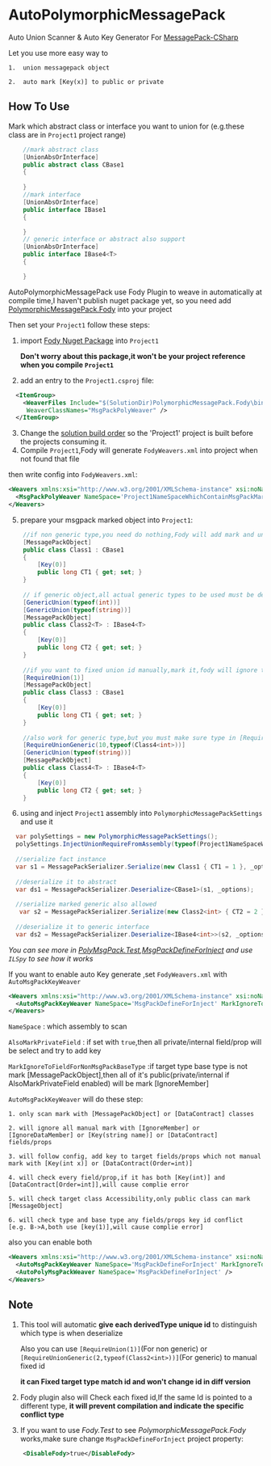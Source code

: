 # AutoPolymorphicMessagePack
Auto Union Scanner & Auto Key Generator For [MessagePack-CSharp](https://github.com/neuecc/MessagePack-CSharp)

Let you use more easy way to
    
    1.  union messagepack object
    
    2.  auto mark [Key(x)] to public or private

## How To Use
Mark which abstract class or interface you want to union for (e.g.these class are in `Project1` project range)

```C#
    //mark abstract class
    [UnionAbsOrInterface]
    public abstract class CBase1
    {
    
    }
    //mark interface
    [UnionAbsOrInterface]
    public interface IBase1
    {

    }
    // generic interface or abstract also support
    [UnionAbsOrInterface]
    public interface IBase4<T>
    {

    }
```

AutoPolymorphicMessagePack use Fody Plugin to weave in automatically at compile time,I haven't publish nuget package yet,
so you need add [PolymorphicMessagePack.Fody](https://github.com/PatchouliTC/PolymorphicMessagePack/tree/master/PolymorphicMessagePack.Fody) into your project

Then set your `Project1` follow these steps:

  1. import [Fody Nuget Package](https://www.nuget.org/packages/Fody) into `Project1` 
  
      **Don't worry about this package,it won't be your project reference when you compile `Project1`**
    
  2. add an entry to the `Project1.csproj` file:
  
```xml
  <ItemGroup>
    <WeaverFiles Include="$(SolutionDir)PolymorphicMessagePack.Fody\bin\$(Configuration)\netstandard2.0\PolymorphicMessagePack.Fody.dll" 
     WeaverClassNames="MsgPackPolyWeaver" />
  </ItemGroup>
```

  3. Change the [solution build order](https://docs.microsoft.com/en-au/visualstudio/ide/how-to-create-and-remove-project-dependencies) so the 'Project1' project is built before the projects consuming it.
  4. Compile `Project1`,Fody will generate `FodyWeavers.xml` into project when not found that file
  
  then write config into `FodyWeavers.xml`:
  
```xml
<Weavers xmlns:xsi="http://www.w3.org/2001/XMLSchema-instance" xsi:noNamespaceSchemaLocation="FodyWeavers.xsd">
  <MsgPackPolyWeaver NameSpace='Project1NameSpaceWhichContainMsgPackMarkedClass'/>
</Weavers>
```
  5. prepare your msgpack marked object into `Project1`:
  
```C#
    //if non generic type,you need do nothing,Fody will add mark and unique id attr into it
    [MessagePackObject]
    public class Class1 : CBase1
    {
        [Key(0)]
        public long CT1 { get; set; }
    }
    
    // if generic object,all actual generic types to be used must be declared
    [GenericUnion(typeof(int))]
    [GenericUnion(typeof(string))]
    [MessagePackObject]
    public class Class2<T> : IBase4<T>
    {
        [Key(0)]
        public long CT2 { get; set; }
    }
    
    //if you want to fixed union id manually,mark it,fody will ignore this type and avoid use fixed id to mark other types
    [RequireUnion(1)]
    [MessagePackObject]
    public class Class3 : CBase1
    {
        [Key(0)]
        public long CT1 { get; set; }
    }
    
    //also work for generic type,but you must make sure type in [RequireUnionGeneric] is current generic type or fody will give complie error
    [RequireUnionGeneric(10,typeof(Class4<int>))]
    [GenericUnion(typeof(string))]
    [MessagePackObject]
    public class Class4<T> : IBase4<T>
    {
        [Key(0)]
        public long CT2 { get; set; }
    }
```
  6. using and inject `Project1` assembly into `PolymorphicMessagePackSettings` and use it
  
```C#
  var polySettings = new PolymorphicMessagePackSettings();
  polySettings.InjectUnionRequireFromAssembly(typeof(Project1NameSpaceWhichContainMsgPackMarkedClass).Assembly);
  
  //serialize fact instance
  var s1 = MessagePackSerializer.Serialize(new Class1 { CT1 = 1 }, _options);
  
  //deserialize it to abstract
  var ds1 = MessagePackSerializer.Deserialize<CBase1>(s1, _options);
  
  //serialize marked generic also allowed
   var s2 = MessagePackSerializer.Serialize(new Class2<int> { CT2 = 2 }, _options);
  
  //deserialize it to generic interface
  var ds2 = MessagePackSerializer.Deserialize<IBase4<int>>(s2, _options);
```

_You can see more in [PolyMsgPack.Test](https://github.com/PatchouliTC/PolymorphicMessagePack/tree/master/PolymorphicMessagePack.Fody),[MsgPackDefineForInject](https://github.com/PatchouliTC/PolymorphicMessagePack/tree/master/MsgPackDefineForInject) and use `ILSpy` to see how it works_

If you want to enable auto Key generate ,set `FodyWeavers.xml` with `AutoMsgPackKeyWeaver`

```xml
<Weavers xmlns:xsi="http://www.w3.org/2001/XMLSchema-instance" xsi:noNamespaceSchemaLocation="FodyWeavers.xsd">
  <AutoMsgPackKeyWeaver NameSpace='MsgPackDefineForInject' MarkIgnoreToFieldForNonMsgPackBaseType='True' AlsoMarkPrivateField='False'/>
</Weavers>
```

`NameSpace` : which assembly to scan

`AlsoMarkPrivateField` : if set with `true`,then all private/internal field/prop will be select and try to add key

`MarkIgnoreToFieldForNonMsgPackBaseType` :if target type base type is not mark [MessagePackObject],then all of it's public(private/internal if AlsoMarkPrivateField enabled) will be mark [IgnoreMember]

`AutoMsgPackKeyWeaver` will do these step:

    1. only scan mark with [MessagePackObject] or [DataContract] classes
    
    2. will ignore all manual mark with [IgnoreMember] or [IgnoreDataMember] or [Key(string name)] or [DataContract] fields/props
    
    3. will follow config, add key to target fields/props which not manual mark with [Key(int x)] or [DataContract(Order=int)]
    
    4. will check every field/prop,if it has both [Key(int)] and [DataContract[Order=int]],will cause complie error
    
    5. will check target class Accessibility,only public class can mark [MessageObject]
    
    6. will check type and base type any fields/props key id conflict [e.g. B->A,both use [key(1)],will cause complie error]

also you can enable both

```xml
<Weavers xmlns:xsi="http://www.w3.org/2001/XMLSchema-instance" xsi:noNamespaceSchemaLocation="FodyWeavers.xsd">
  <AutoMsgPackKeyWeaver NameSpace='MsgPackDefineForInject' MarkIgnoreToFieldForNonMsgPackBaseType='True' AlsoMarkPrivateField='False'/>
  <AutoPolyMsgPackWeaver NameSpace='MsgPackDefineForInject' />
</Weavers>
```

## Note

  1. This tool will automatic **give each derivedType unique id** to distinguish which type is when deserialize

      Also you can use `[RequireUnion(1)]`(For non generic) or `[RequireUnionGeneric(2,typeof(Class2<int>))]`(For generic) to manual fixed id
      
      **it can Fixed target type match id and won't change id in diff version**
  2. Fody plugin also will Check each fixed id,If the same Id is pointed to a different type, **it will prevent compilation and indicate the specific conflict type**
  
  3. If you want to use _Fody.Test_ to see _PolymorphicMessagePack.Fody_ works,make sure change `MsgPackDefineForInject` project property:
```xml
    <DisableFody>true</DisableFody>
```
